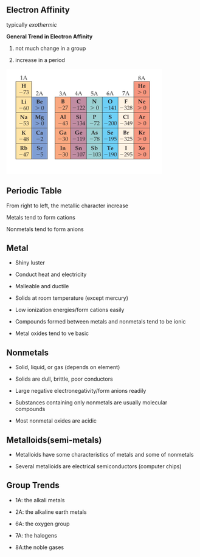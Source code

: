 ## Electron Affinity

typically *exothermic*

**General Trend in Electron Affinity**

1. not much change in a group

2. increase in a period

![avatar](img/9.16.1.png)

## Periodic Table

From right to left, the metallic character increase

Metals tend to form cations

Nonmetals tend to form anions

## Metal
+ Shiny luster

+ Conduct heat and electricity

+ Malleable and ductile

+ Solids at room temperature (except mercury)

+ Low ionization energies/form cations easily

+ Compounds formed between metals and nonmetals tend to be ionic

+ Metal oxides tend to ve basic

## Nonmetals

+ Solid, liquid, or gas (depends on element)

+ Solids are dull, brittle, poor conductors

+ Large negative electronegativity/form anions readily

+ Substances containing only nonmetals are usually molecular compounds

+ Most nonmetal oxides are acidic

## Metalloids(semi-metals)

+ Metalloids have some characteristics of metals and some of nonmetals

+ Several metalloids are electrical semiconductors (computer chips)

## Group Trends

+ 1A: the alkali metals

+ 2A: the alkaline earth metals

+ 6A: the oxygen group

+ 7A: the halogens

+ 8A:the noble gases